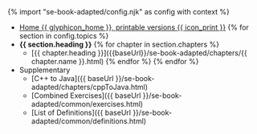<navigation>
{% import "se-book-adapted/config.njk" as config with context %}

* [Home {{ glyphicon_home }}, printable versions {{ icon_print }}]({{baseUrl}}/se-book-adapted/index.html)
{% for section in config.topics %}
* **{{ section.heading }}**
{% for chapter in section.chapters %}
  * [{{ chapter.heading }}]({{baseUrl}}/se-book-adapted/chapters/{{ chapter.name }}.html)
{% endfor %}
{% endfor %}
* Supplementary
  * [C++ to Java]({{ baseUrl }}/se-book-adapted/chapters/cppToJava.html)
  * [Combined Exercises]({{ baseUrl }}/se-book-adapted/common/exercises.html)
  * [List of Definitions]({{ baseUrl }}/se-book-adapted/common/definitions.html)

</navigation>
